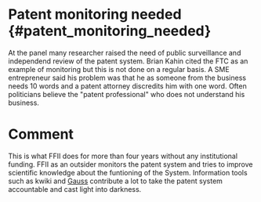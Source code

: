 # Patent monitoring needed {#patent_monitoring_needed}

At the panel many researcher raised the need of public surveillance and
independend review of the patent system. Brian Kahin cited the FTC as an
example of monitoring but this is not done on a regular basis. A SME
entrepreneur said his problem was that he as someone from the business
needs 10 words and a patent attorney discredits him with one word. Often
politicians believe the \"patent professional\" who does not understand
his business.

# Comment

This is what FFII does for more than four years without any
institutional funding. FFII as an outsider monitors the patent system
and tries to improve scientific knowledge about the funtioning of the
System. Information tools such as kwiki and
[Gauss](http://gauss.ffii.org "wikilink") contribute a lot to take the
patent system accountable and cast light into darkness.
